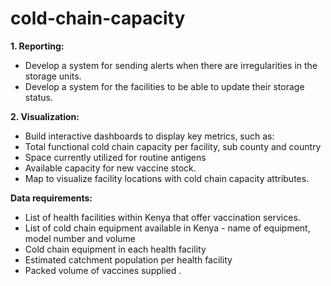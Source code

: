 # cold-chain-capacity
**1. Reporting:**
- Develop a system for sending alerts when there are irregularities in the storage units.
- Develop a system for the facilities to be able to update their storage status.
  
**2. Visualization:**
- Build interactive dashboards to display key metrics, such as:
- Total functional cold chain capacity per facility, sub county and country
- Space currently utilized for routine antigens
- Available capacity for new vaccine stock.
- Map to visualize facility locations with cold chain capacity attributes.

**Data requirements:**
- List of health facilities within Kenya that offer vaccination services.
- List of cold chain equipment available in Kenya - name of         equipment, model number and volume
- Cold chain equipment in each health facility
- Estimated catchment population per health facility
- Packed volume of vaccines supplied .

